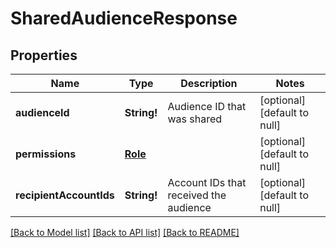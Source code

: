 # SharedAudienceResponse

## Properties
Name | Type | Description | Notes
------------ | ------------- | ------------- | -------------
**audienceId** | **String!** | Audience ID that was shared | [optional] [default to null]
**permissions** | [**Role**](Role.md) |  | [optional] [default to null]
**recipientAccountIds** | **String!** | Account IDs that received the audience | [optional] [default to null]

[[Back to Model list]](../README.md#documentation-for-models) [[Back to API list]](../README.md#documentation-for-api-endpoints) [[Back to README]](../README.md)


